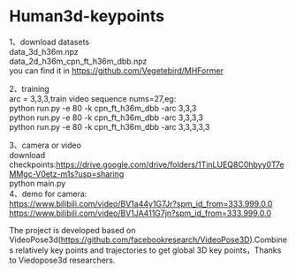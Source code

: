 # Human3d-keypoints

1、download datasets  <br>
data_3d_h36m.npz  <br>
data_2d_h36m_cpn_ft_h36m_dbb.npz  <br>
you can find it in https://github.com/Vegetebird/MHFormer  <br>

2、training  <br>
   arc = 3,3,3,train video sequence nums=27,eg:  <br>
   python run.py -e 80 -k cpn_ft_h36m_dbb -arc 3,3,3  <br>
   python run.py -e 80 -k cpn_ft_h36m_dbb -arc 3,3,3,3  <br>
   python run.py -e 80 -k cpn_ft_h36m_dbb -arc 3,3,3,3,3  <br>

3、camera or video  <br>
   download checkpoints:https://drive.google.com/drive/folders/1TinLUEQ8C0hbyy0T7eMMgc-V0etz-m1s?usp=sharing  <br>
   python main.py  <br>
4、demo for camera:  <br>
   https://www.bilibili.com/video/BV1a44y1G7Jr?spm_id_from=333.999.0.0  <br>
   https://www.bilibili.com/video/BV1JA411G7jn?spm_id_from=333.999.0.0  <br> 
   
The project is developed based on VideoPose3d(https://github.com/facebookresearch/VideoPose3D).Combines relatively key points and trajectories to get global 3D key points，Thanks to Viedopose3d researchers.
